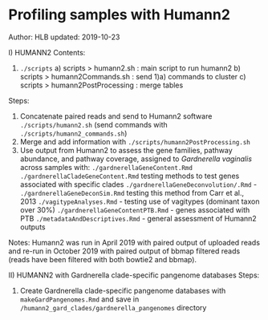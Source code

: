 # Profiling samples with Humann2 
Author: HLB
updated: 2019-10-23


I) HUMANN2
Contents: 
1) `./scripts`
	a) scripts > humann2.sh : main script to run humann2
	b) scripts > humann2Commands.sh : send 1)a) commands to cluster
	c) scripts > humann2PostProcessing :  merge tables

Steps:
1) Concatenate paired reads and send to Humann2 software `./scripts/humann2.sh` (send commands with `./scripts/humann2_commands.sh`)
2) Merge and add information with `./scripts/humann2PostProcessing.sh`
3) Use output from Humann2 to assess the gene families, pathway abundance, and pathway coverage, assigned to *Gardnerella vaginalis* across samples with:
   `./gardnerellaGeneContent.Rmd`
   `./gardnerellaCladeGeneContent.Rmd` testing methods to test genes associated with specific clades
   `./gardnerellaGeneDeconvolution/.Rmd` - `./gardnerellaGeneDeconSim.Rmd` testing this method from Carr et al., 2013
   `./vagitypeAnalyses.Rmd` - testing use of vagitypes (dominant taxon over 30%)
   `./gardnerellaGeneContentPTB.Rmd` - genes associated with PTB
   `./metadataAndDescriptives.Rmd` - general assessment of Humann2 outputs

Notes: 
Humann2 was run in April 2019 with paired output of uploaded reads and re-run in October 2019 with paired output of bbmap filtered reads (reads have been filtered with both bowtie2 and bbmap).


II) HUMANN2 with Gardnerella clade-specific pangenome databases
Steps: 
1) Create Gardnerella clade-specific pangenome databases with `makeGardPangenomes.Rmd` and save in `/humann2_gard_clades/gardnerella_pangenomes` directory


